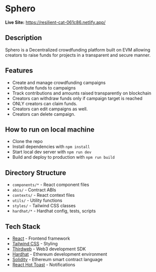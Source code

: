 # Sphero

**Live Site:**
https://resilient-cat-061c86.netlify.app/

## Description

Sphero is a Decentralized crowdfunding platform built on EVM allowing creators to raise funds for projects in a transparent and secure manner.

## Features

- Create and manage crowdfunding campaigns
- Contribute funds to campaigns
- Track contributions and amounts raised transparently on blockchain  
- Creators can withdraw funds only if campaign target is reached
- ONLY creators can claim funds.
- Creators can edit campaigns as well.
- Creators can delete campaign.

## How to run on local machine

- Clone the repo
- Install dependencies with `npm install`  
- Start local dev server with `npm run dev`
- Build and deploy to production with `npm run build` 

## Directory Structure

- `components/*` - React component files
- `abis/` - Contract ABIs
- `contexts/` - React context files
- `utils/` - Utility functions 
- `styles/` - Tailwind CSS classes
- `hardhat/*` - Hardhat config, tests, scripts

## Tech Stack

- [React](https://reactjs.org/) - Frontend framework
- [Tailwind CSS](https://tailwindcss.com/) - Styling
- [Thirdweb](https://thirdweb.com/) - Web3 development SDK
- [Hardhat](https://hardhat.org/) - Ethereum development environment
- [Solidity](https://docs.soliditylang.org/en/v0.8.17/) - Ethereum smart contract language
- [React Hot Toast](https://react-hot-toast.com/) - Notifications

